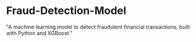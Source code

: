 # Fraud-Detection-Model
"A machine learning model to detect fraudulent financial transactions, built with Python and XGBoost."

